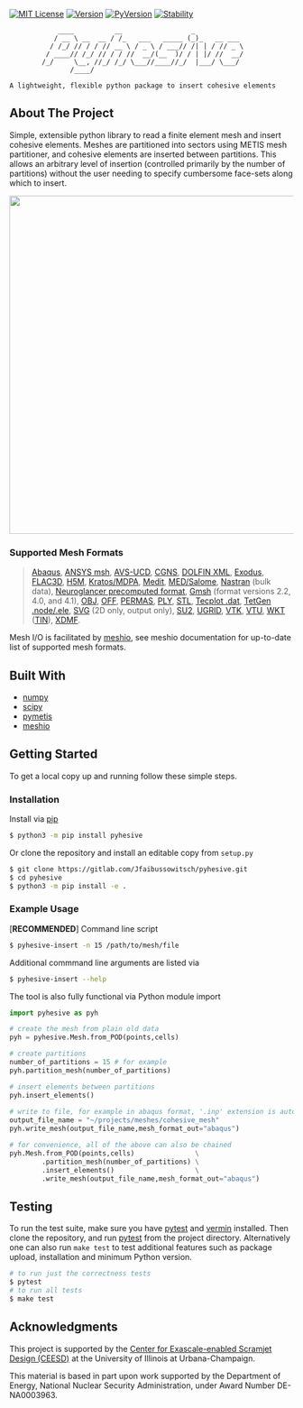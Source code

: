 <!-- SHIELDS -->
[![MIT License][license-shield]][license-url]
[![Version][version-shield]][project-url]
[![PyVersion][pyversion-shield]][pyversion-url]
[![Stability][stability-shield]][project-url]


                ____          __                 _
               / __ \ __  __ / /_   ___   _____ (_)_   __ ___
              / /_/ // / / // __ \ / _ \ / ___// /| | / // _ \
             / ____// /_/ // / / //  __/(__  )/ / | |/ //  __/
            /_/     \__, //_/ /_/ \___//____//_/  |___/ \___/
                   /____/

    A lightweight, flexible python package to insert cohesive elements

<!-- ABOUT THE PROJECT -->
## About The Project

Simple, extensible python library to read a finite element mesh and insert cohesive
elements. Meshes are partitioned into sectors using METIS mesh partitioner, and cohesive
elements are inserted between partitions. This allows an arbitrary level of insertion
(controlled primarily by the number of partitions) without the user needing to specify
cumbersome face-sets along which to insert.

<p align="center">
  <img src="https://gitlab.com/Jfaibussowitsch/pyhesive/-/raw/master/images/pyhesive-algo.png" width="600">
</p>

### Supported Mesh Formats

> [Abaqus](http://abaqus.software.polimi.it/v6.14/index.html),
 [ANSYS msh](https://www.afs.enea.it/fluent/Public/Fluent-Doc/PDF/chp03.pdf),
 [AVS-UCD](https://lanl.github.io/LaGriT/pages/docs/read_avs.html),
 [CGNS](https://cgns.github.io/),
 [DOLFIN XML](https://manpages.ubuntu.com/manpages/disco/man1/dolfin-convert.1.html),
 [Exodus](https://cubit.sandia.gov/public/13.2/help_manual/WebHelp/finite_element_model/exodus/block_specification.htm),
 [FLAC3D](https://www.itascacg.com/software/flac3d),
 [H5M](https://www.mcs.anl.gov/~fathom/moab-docs/h5mmain.html),
 [Kratos/MDPA](https://github.com/KratosMultiphysics/Kratos/wiki/Input-data),
 [Medit](https://people.sc.fsu.edu/~jburkardt/data/medit/medit.html),
 [MED/Salome](https://docs.salome-platform.org/latest/dev/MEDCoupling/developer/med-file.html),
 [Nastran](https://help.autodesk.com/view/NSTRN/2019/ENU/?guid=GUID-42B54ACB-FBE3-47CA-B8FE-475E7AD91A00) (bulk data),
 [Neuroglancer precomputed format](https://github.com/google/neuroglancer/tree/master/src/neuroglancer/datasource/precomputed#mesh-representation-of-segmented-object-surfaces),
 [Gmsh](http://gmsh.info/doc/texinfo/gmsh.html#File-formats) (format versions 2.2, 4.0, and 4.1),
 [OBJ](https://en.wikipedia.org/wiki/Wavefront_.obj_file),
 [OFF](https://segeval.cs.princeton.edu/public/off_format.html),
 [PERMAS](https://www.intes.de),
 [PLY](https://en.wikipedia.org/wiki/PLY_(file_format)),
 [STL](https://en.wikipedia.org/wiki/STL_(file_format)),
 [Tecplot .dat](http://paulbourke.net/dataformats/tp/),
 [TetGen .node/.ele](https://wias-berlin.de/software/tetgen/fformats.html),
 [SVG](https://www.w3.org/TR/SVG/) (2D only, output only),
 [SU2](https://su2code.github.io/docs_v7/Mesh-File),
 [UGRID](http://www.simcenter.msstate.edu/software/downloads/doc/ug_io/3d_grid_file_type_ugrid.html),
 [VTK](https://www.vtk.org/wp-content/uploads/2015/04/file-formats.pdf),
 [VTU](https://www.vtk.org/Wiki/VTK_XML_Formats),
 [WKT](https://en.wikipedia.org/wiki/Well-known_text_representation_of_geometry) ([TIN](https://en.wikipedia.org/wiki/Triangulated_irregular_network)),
 [XDMF](http://www.xdmf.org/index.php/XDMF_Model_and_Format).

Mesh I/O is facilitated by [meshio](https://github.com/nschloe/meshio), see meshio
documentation for up-to-date list of supported mesh formats.

## Built With

* [numpy](https://numpy.org/)
* [scipy](https://www.scipy.org/)
* [pymetis](https://github.com/inducer/pymetis)
* [meshio](https://github.com/nschloe/meshio)

<!-- GETTING STARTED -->
## Getting Started

To get a local copy up and running follow these simple steps.

### Installation

Install via [pip](https://pypi.org/project/pyhesive/)

```sh
$ python3 -m pip install pyhesive
```

Or clone the repository and install an editable copy from `setup.py`

```sh
$ git clone https://gitlab.com/Jfaibussowitsch/pyhesive.git
$ cd pyhesive
$ python3 -m pip install -e .
```

### Example Usage

[**RECOMMENDED**] Command line script
```sh
$ pyhesive-insert -n 15 /path/to/mesh/file
```
Additional commmand line arguments are listed via
```sh
$ pyhesive-insert --help
```
The tool is also fully functional via Python module import
```python
import pyhesive as pyh

# create the mesh from plain old data
pyh = pyhesive.Mesh.from_POD(points,cells)

# create partitions
number_of_partitions = 15 # for example
pyh.partition_mesh(number_of_partitions)

# insert elements between partitions
pyh.insert_elements()
	
# write to file, for example in abaqus format, '.inp' extension is automatically appended
output_file_name = "~/projects/meshes/cohesive_mesh"
pyh.write_mesh(output_file_name,mesh_format_out="abaqus")

# for convenience, all of the above can also be chained
pyh.Mesh.from_POD(points,cells)               \
        .partition_mesh(number_of_partitions) \
        .insert_elements()                    \
        .write_mesh(output_file_name,mesh_format_out="abaqus")
```

## Testing

To run the test suite, make sure you have [pytest](https://docs.pytest.org/en/6.2.x/) and [vermin](https://pypi.org/project/vermin/) installed. Then clone the repository, and run [pytest](https://docs.pytest.org/en/6.2.x/) from the project directory. Alternatively one can also run `make test` to test additional features such as package upload, installation and minimum Python version.

```sh
# to run just the correctness tests
$ pytest
# to run all tests
$ make test
```

## Acknowledgments

This project is supported by the [Center for Exascale-enabled Scramjet Design (CEESD)](https://ceesd.illinois.edu/) at the University of Illinois at Urbana-Champaign.

This material is based in part upon work supported by the Department of Energy, National Nuclear Security Administration, under Award Number DE-NA0003963.


<!-- MARKDOWN LINKS & IMAGES -->
<!-- https://www.markdownguide.org/basic-syntax/#reference-style-links -->
[license-shield]: https://img.shields.io/pypi/l/pyhesive
[license-url]: https://gitlab.com/Jfaibussowitsch/pyhesive/-/blob/master/LICENSE

[version-shield]: https://img.shields.io/pypi/v/pyhesive

[pyversion-shield]: https://img.shields.io/pypi/pyversions/pyhesive
[pyversion-url]: https://www.python.org/downloads/

[stability-shield]: https://img.shields.io/pypi/status/pyhesive

[project-url]: https://pypi.org/project/pyhesive/
